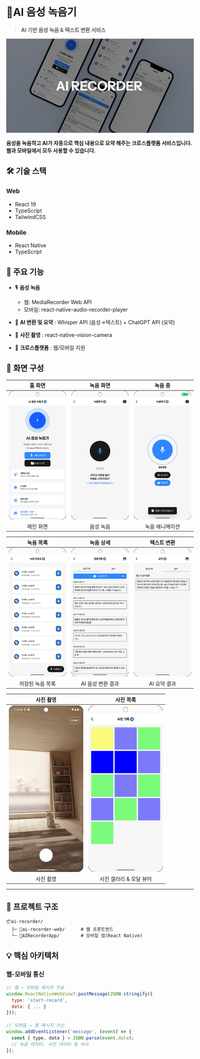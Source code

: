 # 🎤AI 음성 녹음기

> **AI 기반 음성 녹음 & 텍스트 변환 서비스**

<img width="1200" alt="AI Recorder Logo" src="./ai-recorder-web/public/logo.png" />

**음성을 녹음하고 AI가 자동으로 핵심 내용으로 요약 해주는 크로스플랫폼 서비스입니다. <br />
웹과 모바일에서 모두 사용할 수 있습니다.**

## 🛠️ 기술 스택

### Web

- React 19
- TypeScript
- TailwindCSS

### Mobile

- React Native
- TypeScript

## 📱 주요 기능

- 🎙️ **음성 녹음**
  - 웹: MediaRecorder Web API
  - 모바일: react-native-audio-recorder-player
- 🤖 **AI 변환 및 요약** : Whisper API (음성→텍스트) + ChatGPT API (요약)
- 📸 **사진 촬영** : react-native-vision-camera

- 🔄 **크로스플랫폼** : 웹/모바일 지원

## 📱 화면 구성

<div align="center">

|                          홈 화면                           |                           녹음 화면                            |                             녹음 중                             |
| :--------------------------------------------------------: | :------------------------------------------------------------: | :-------------------------------------------------------------: |
| <img src="./ai-recorder-web/public/home.png" width="200"/> | <img src="./ai-recorder-web/public/recorder.png" width="200"/> | <img src="./ai-recorder-web/public/recording.png" width="200"/> |
|                         메인 화면                          |                           음성 녹음                            |                         녹음 애니메이션                         |

|                              녹음 목록                              |                               녹음 상세                               |                          텍스트 변환                          |
| :-----------------------------------------------------------------: | :-------------------------------------------------------------------: | :-----------------------------------------------------------: |
| <img src="./ai-recorder-web/public/recorder-list.png" width="200"/> | <img src="./ai-recorder-web/public/recorder-detail.png" width="200"/> | <img src="./ai-recorder-web/public/summary.png" width="200"/> |
|                          저장된 녹음 목록                           |                           AI 음성 변환 결과                           |                         AI 요약 결과                          |

|                          사진 촬영                          |                            사진 목록                             |
| :---------------------------------------------------------: | :--------------------------------------------------------------: |
| <img src="./ai-recorder-web/public/photo.png" width="200"/> | <img src="./ai-recorder-web/public/photo-list.png" width="200"/> |
|                          사진 촬영                          |                     사진 갤러리 & 모달 뷰어                      |

</div>

---

## 📂 프로젝트 구조

```
📦ai-recorder/
  ├─ 📂ai-recorder-web/      # 웹 프론트엔드
  └─ 📂AIRecorderApp/        # 모바일 앱(React Native)
```

## 💡 핵심 아키텍처

### 웹-모바일 통신

```javascript
// 웹 → 모바일 메시지 전송
window.ReactNativeWebView?.postMessage(JSON.stringify({
  type: 'start-record',
  data: { ... }
}));

// 모바일 → 웹 메시지 수신
window.addEventListener('message', (event) => {
  const { type, data } = JSON.parse(event.data);
  // 녹음 데이터, 사진 데이터 등 처리
});
```

